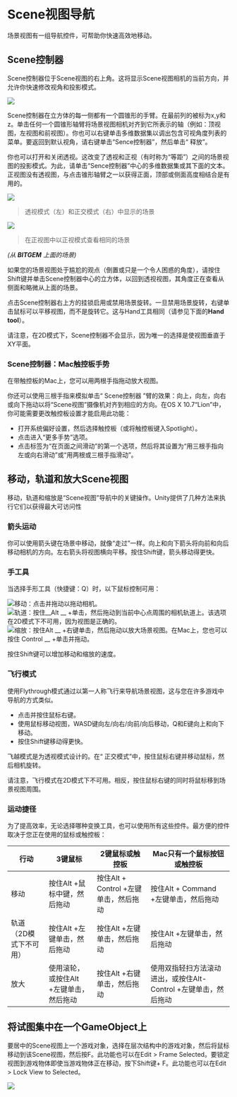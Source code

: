 # Scene视图导航  

场景视图有一组导航控件，可帮助你快速高效地移动。  

## Scene控制器  

Scene控制器位于Scene视图的右上角。这将显示Scene视图相机的当前方向，并允许你快速修改视角和投影模式。  

![](https://i.imgur.com/eAglwop.png)  

  
Scene控制器在立方体的每一侧都有一个圆锥形的手臂。在最前列的被标为x,y和z。单击任何一个圆锥形轴臂将场景视图相机对齐到它所表示的轴（例如：顶视图，左视图和前视图）。你也可以右键单击多维数据集以调出包含可视角度列表的菜单。要返回到默认视角，请右键单击“Sence控制器”，然后单击“ 释放”。

你也可以打开和关闭透视。这改变了透视和正视（有时称为“等距”）之间的场景视图的投影模式。为此，请单击“Sence控制器”中心的多维数据集或其下面的文本。正视图没有透视图，与点击锥形轴臂之一以获得正面，顶部或侧面高度相结合是有用的。  


![](https://i.imgur.com/OMcAd9N.jpg)  
>透视模式（左）和正交模式（右）中显示的场景  

![](https://i.imgur.com/m9vFjoR.jpg)  
>在正视图中以正视模式查看相同的场景  

*(从 **BITGEM** 上面的场景)*

如果您的场景视图处于尴尬的观点（倒置或只是一个令人困惑的角度），请按住Shift键并单击Scene控制器中心的立方体，以回到透视视图，其角度正在查看从侧面和略微从上面的场景。  

点击Scene控制器右上方的挂锁启用或禁用场景旋转。一旦禁用场景旋转，右键单击鼠标可以平移视图，而不是旋转它。这与Hand工具相同（请参见下面的**Hand tool**）。  

请注意，在2D模式下，Scene控制器不会显示，因为唯一的选择是使视图垂直于XY平面。  

### Scene控制器：Mac触控板手势  

在带触控板的Mac上，您可以用两根手指拖动放大视图。  

你还可以使用三根手指来模拟单击“ Scene控制器 ”臂的效果：向上，向左，向右或向下拖动以将“Scene视图”摄像机对齐到相应的方向。在OS X 10.7“Lion”中，你可能需要更改触控板设置才能启用此功能：  

- 打开系统偏好设置，然后选择触控板（或将触控板键入Spotlight）。
- 点击进入“更多手势”选项。
- 点击标签为“在页面之间滑动”的第一个选项，然后将其设置为“用三根手指向左或向右滑动”或“用两根或三根手指滑动”。  

## 移动，轨道和放大Scene视图  

移动，轨道和缩放是“Scene视图”导航中的关键操作。Unity提供了几种方法来执行它们以获得最大可访问性  

### 箭头运动

你可以使用箭头键在场景中移动，就像“走过”一样。向上和向下箭头将向前和向后移动相机的方向。左右箭头将视图横向平移。按住Shift键，箭头移动得更快。  

### 手工具  

当选择手形工具（快捷键：Q）时，以下鼠标控制可用：  

![](https://i.imgur.com/ExwFKTO.png)移动：点击并拖动以拖动相机。  
![](https://i.imgur.com/0H0zM0J.png)轨道：按住__Alt __ +单击，然后拖动到当前中心点周围的相机轨道上。该选项在2D模式下不可用，因为视图是正确的。  
![](https://i.imgur.com/KvzHo83.png)缩放：按住Alt __ +右键单击，然后拖动以放大场景视图。在Mac上，您也可以按住 Control __ +单击并拖动。

按住Shift键可以增加移动和缩放的速度。  

### 飞行模式  

使用Flythrough模式通过以第一人称飞行来导航场景视图，这与您在许多游戏中导航的方式类似。  

- 点击并按住鼠标右键。
- 使用鼠标移动视图，WASD键向左/向右/向前/向后移动，Q和E键向上和向下移动。  
- 按住Shift键移动得更快。  

飞越模式是为透视模式设计的。在“ 正交模式”中，按住鼠标右键并移动鼠标，然后相机旋转。  

请注意，飞行模式在2D模式下不可用。相反，按住鼠标右键的同时将鼠标移到场景视图周围。  

### 运动捷径  

为了提高效率，无论选择哪种变换工具，也可以使用所有这些控件。最方便的控件取决于您正在使用的鼠标或触控板：  

|行动|3键鼠标|2键鼠标或触控板|Mac只有一个鼠标按钮或触控板|
|---|---|---|---|
|移动|按住Alt +鼠标中键，然后拖动|按住Alt + Control +左键单击，然后拖动|按住Alt + Command +左键单击，然后拖动|
|轨道（2D模式下不可用）|按住Alt +左​​键单击，然后拖动|按住Alt +左​​键单击，然后拖动|按住Alt +左​​键单击，然后拖动|
|放大|使用滚轮，或按住Alt +左​​键单击，然后拖动|按住Alt +右键单击，然后拖动|使用双指轻扫方法滚动进出，或按住Alt-Control +左键单击，然后拖动|  

## 将试图集中在一个GameObject上  

要居中的Scene视图上一个游戏对象，选择在层次结构中的游戏对象，然后将鼠标移动到该Scene视图，然后按F。此功能也可以在Edit > Frame Selected。要锁定视图到游戏物体即使当游戏物体正在移动，按下Shift键+ F。此功能也可以在Edit > Lock View to Selected。  

![](https://i.imgur.com/vP1xSQj.png)